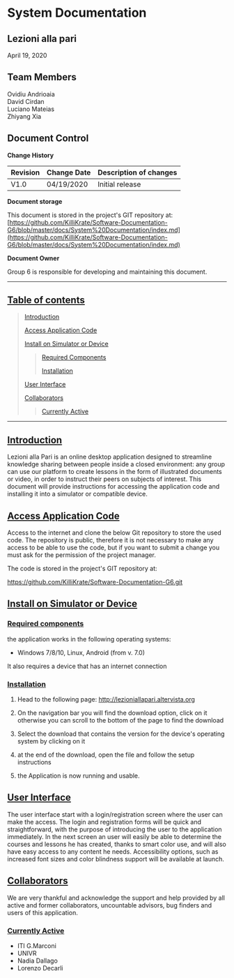 # System Documentation

## Lezioni alla pari
April 19, 2020

## Team Members
Ovidiu Andrioaia  
David Cirdan  
Luciano Mateias  
Zhiyang Xia

## Document Control

**Change History**

| Revision | Change Date | Description of changes |
| -------- | ----------- | ---------------------- |
| V1.0     | 04/19/2020  | Initial release        |

**Document storage**

This document is stored in the project's GIT repository at:
[https://github.com/KilliKrate/Software-Documentation-G6/blob/master/docs/System%20Documentation/index.md](https://github.com/KilliKrate/Software-Documentation-G6/blob/master/docs/System%20Documentation/index.md)
 
**Document Owner**

Group 6 is responsible for developing and maintaining this document.

-----------------------------------------------------
## [Table of contents](#table-of-contents)
>
> [Introduction](#introduction)
>
> [Access Application Code](#access-application-code)
>
> [Install on Simulator or Device](#install-on-simulator-or-device)
>> [Required Components](#required-components)
>>
>> [Installation](#installation)
> 
> [User Interface](#user-interface)
>
> [Collaborators](#collaborators)
>> [Currently Active](#currently-active)
>
-----------------------------------------------------

## [Introduction](#introduction)

Lezioni alla Pari is an online desktop application designed to streamline knowledge sharing between people inside a closed environment: any group can use our platform to create lessons in the form of illustrated documents or video, in order to instruct their peers on subjects of interest. This document will provide instructions for accessing the application code and installing it into a simulator or compatible device.

## [Access Application Code](#access-application-code)

Access to the internet and clone the below Git repository to store the used code. The repository is public, therefore it is not necessary to make any access to be able to use the code, but if you want to submit a change you must ask for the permission of the project manager.

The code is stored in the project's GIT repository at:

https://github.com/KilliKrate/Software-Documentation-G6.git

## [Install on Simulator or Device](#install-on-simulator-or-device)

### [Required components](#required-components)

the application works in the following operating systems:

* Windows 7/8/10, Linux, Android (from v. 7.0)

It also requires a device that has an internet connection

### [Installation](#installation)

1. Head to the following page: http://lezioniallapari.altervista.org

2.  On the navigation bar you will find the download option, click on it otherwise you can scroll to the bottom of the page to find the download

3. Select the download that contains the version for the device's operating system by clicking on it

4. at the end of the download, open the file and follow the setup instructions

5. the Application is now running and usable.
 
## [User Interface](#user-interface)

The user interface start with a login/registration screen where the user can make the access. The login and registration forms will be quick and straightforward, with the purpose of introducing the user to the application immediately. In the next screen an user will easily be able to determine the courses and lessons he has created, thanks to smart color use, and will also have easy access to any content he needs. Accessibility options, such as increased font sizes and color blindness support will be available at launch.

## [Collaborators](#collaborators)

We are very thankful and acknowledge the support and help provided by all active and former collaborators, uncountable advisors, bug finders and users of this application.

### [Currently Active](#currently-active)
* ITI G.Marconi
* UNIVR
* Nadia Dallago
* Lorenzo Decarli
